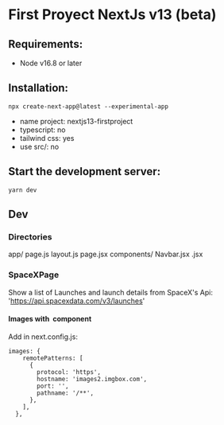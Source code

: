 # First Proyect NextJs v13 (beta)

## Requirements:
- Node v16.8 or later

## Installation:
```
npx create-next-app@latest --experimental-app
```
- name project: nextjs13-firstproject
- typescript: no
- tailwind css: yes
- use src/: no

## Start the development server:
```
yarn dev
```

## Dev

### Directories
app/
    page.js
    layout.js
    <functionality>
        page.jsx
components/
    <ui>
        Navbar.jsx
    <functionality>
        <Component>.jsx

### SpaceXPage
Show a list of Launches and launch details from SpaceX's Api: 
'https://api.spacexdata.com/v3/launches'

#### Images with <Image /> component
Add in next.config.js:
```
images: {
    remotePatterns: [
      {
        protocol: 'https',
        hostname: 'images2.imgbox.com',
        port: '',
        pathname: '/**',
      },
    ],
  },
```